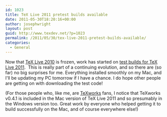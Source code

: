 ```yaml
---
id: 1023
title: TeX Live 2011 pretest builds available
date: 2011-05-30T18:20:16+00:00
author: josephwright
layout: post
guid: http://www.texdev.net/?p=1023
permalink: /2011/05/30/tex-live-2011-pretest-builds-available/
categories:
  - General
---
```

Now that [TeX Live 2010](http://www.texdev.net/2011/05/27/tex-live-2010-freeze-2/) is frozen, work has started on [test builds for TeX Live 2011](http://tug.org/texlive/pretest.html).  This is really part of a continuing evolution, and so there are (so far) no big surprises for me. Everything installed smoothly on my Mac, and I'll be updating my PC tomorrow if I have a chance. I do hope other people are getting on with downloading the test code!

(For those people who, like me, are [TeXworks](http://www.texworks.org/) fans, I notice that TeXworks v0.4.1 is included in the Mac version of TeX Live 2011 and so presumably in the Windows version too. Great work by everyone who helped getting it to build successfully on the Mac, and of course everywhere else!)
